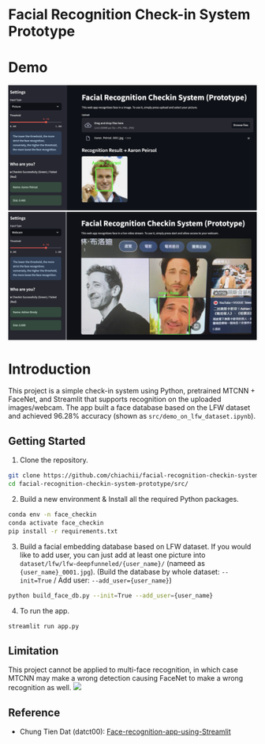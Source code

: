 # Facial Recognition Check-in System Prototype
# Demo
![alt text](assets/picture.png) 
![alt text](assets/webcam.png)

# Introduction
This project is a simple check-in system using Python, pretrained MTCNN + FaceNet, and Streamlit that supports recognition on the uploaded images/webcam.
The app built a face database based on the LFW dataset and achieved 96.28% accuracy (shown as `src/demo_on_lfw_dataset.ipynb`).

## Getting Started
1. Clone the repository.
```bash
git clone https://github.com/chiachii/facial-recognition-checkin-system-prototype.git
cd facial-recognition-checkin-system-prototype/src/
```
2. Build a new environment & Install all the required Python packages.
```bash
conda env -n face_checkin
conda activate face_checkin
pip install -r requirements.txt
```
3. Build a facial embedding database based on LFW dataset. If you would like to add user, you can just add at least one picture into `dataset/lfw/lfw-deepfunneled/{user_name}/` (nameed as `{user_name}_0001.jpg`). (Build the database by whole dataset: `--init=True` / Add user: `--add_user={user_name}`)
```bash
python build_face_db.py --init=True --add_user={user_name}
```
4. To run the app.
```bash
streamlit run app.py
```

## Limitation
This project cannot be applied to multi-face recognition, in which case MTCNN may make a wrong detection causing FaceNet to make a wrong recognition as well.
![](assets/limitation.png)

## Reference
- Chung Tien Dat (datct00): [Face-recognition-app-using-Streamlit](https://github.com/datct00/Face-recognition-app-using-Streamlit)